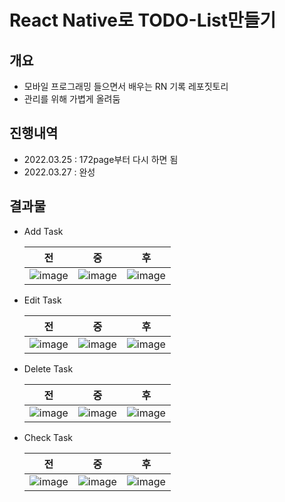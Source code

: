 # React Native로 TODO-List만들기
## 개요
- 모바일 프로그래밍 들으면서 배우는 RN 기록 레포짓토리
- 관리를 위해 가볍게 올려둠

## 진행내역
- 2022.03.25 : 172page부터 다시 하면 됨
- 2022.03.27 : 완성

## 결과물
- Add Task

  | 전 | 중 | 후 |
  |:----:|:----:|:----:|
  |![image](https://user-images.githubusercontent.com/48820696/163667595-d9abc84c-b4c8-452b-8949-cd7eb3ceb141.png) | ![image](https://user-images.githubusercontent.com/48820696/163667607-e80aa459-79de-40f4-8429-4398cf3e68eb.png) | ![image](https://user-images.githubusercontent.com/48820696/163667614-1f089e4f-f9c5-4147-b4cf-d79a3b1725b3.png) |

- Edit Task

  | 전 | 중 | 후 |
  |:----:|:----:|:----:|
  |![image](https://user-images.githubusercontent.com/48820696/163667620-f684929c-3267-4e45-8a77-c3ace3a03834.png)| ![image](https://user-images.githubusercontent.com/48820696/163667657-dbe89f6c-8b3d-4097-ae41-b4b3cd5250b9.png)| ![image](https://user-images.githubusercontent.com/48820696/163667665-7c086cb9-d71f-4858-965e-30b998775eac.png)|

- Delete Task

  | 전 | 중 | 후 |
  |:----:|:----:|:----:|
  |![image](https://user-images.githubusercontent.com/48820696/163667847-35849106-d0a7-4e00-b1ce-28912ec74d17.png) |![image](https://user-images.githubusercontent.com/48820696/163667683-01a20921-b8e1-4142-9613-4ee15f03cad2.png)|![image](https://user-images.githubusercontent.com/48820696/163667856-9596ffa1-1156-4a76-88ae-64f5cde963ee.png)|

- Check Task

  | 전 | 중 | 후 |
  |:----:|:----:|:----:|
  |![image](https://user-images.githubusercontent.com/48820696/163667882-79901ede-07bb-467e-96c2-c481c913efe6.png) |![image](https://user-images.githubusercontent.com/48820696/163667903-d5ed9a0d-3232-4a52-a61c-80cfc45e26c0.png)|![image](https://user-images.githubusercontent.com/48820696/163667893-673c0c5b-2654-4dca-a8af-fe54c5eb0051.png)|


